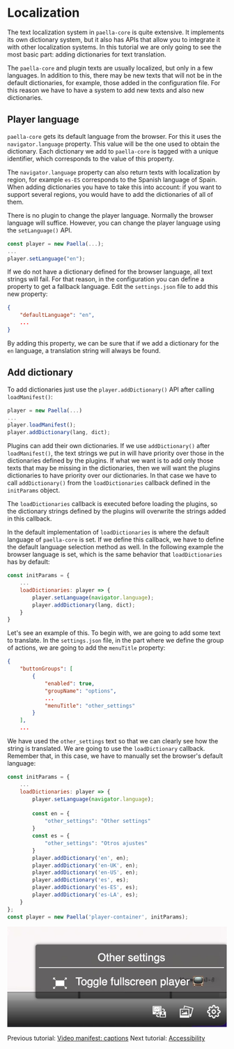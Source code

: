 # Localization

The text localization system in `paella-core` is quite extensive. It implements its own dictionary system, but it also has APIs that allow you to integrate it with other localization systems. In this tutorial we are only going to see the most basic part: adding dictionaries for text translation.

The `paella-core` and plugin texts are usually localized, but only in a few languages. In addition to this, there may be new texts that will not be in the default dictionaries, for example, those added in the configuration file. For this reason we have to have a system to add new texts and also new dictionaries.

## Player language

`paella-core` gets its default language from the browser. For this it uses the `navigator.language` property. This value will be the one used to obtain the dictionary. Each dictionary we add to `paella-core` is tagged with a unique identifier, which corresponds to the value of this property. 

The `navigator.language` property can also return texts with localization by region, for example `es-ES` corresponds to the Spanish language of Spain. When adding dictionaries you have to take this into account: if you want to support several regions, you would have to add the dictionaries of all of them.

There is no plugin to change the player language. Normally the browser language will suffice. However, you can change the player language using the `setLanguage()` API.

```js
const player = new Paella(...);
...
player.setLanguage("en");
```

If we do not have a dictionary defined for the browser language, all text strings will fail. For that reason, in the configuration you can define a property to get a fallback language. Edit the `settings.json` file to add this new property:

```json
{
    "defaultLanguage": "en",
    ...
}
```

By adding this property, we can be sure that if we add a dictionary for the `en` language, a translation string will always be found.

## Add dictionary

To add dictionaries just use the `player.addDictionary()` API after calling `loadManifest()`:

```js
player = new Paella(...)
...
player.loadManifest();
player.addDictionary(lang, dict);
```

Plugins can add their own dictionaries. If we use `addDictionary()` after `loadManifest()`, the text strings we put in will have priority over those in the dictionaries defined by the plugins. If what we want is to add only those texts that may be missing in the dictionaries, then we will want the plugins dictionaries to have priority over our dictionaries. In that case we have to call `addDictionary()` from the `loadDictionaries` callback defined in the `initParams` object.

The `loadDictionaries` callback is executed before loading the plugins, so the dictionary strings defined by the plugins will overwrite the strings added in this callback.

In the default implementation of `loadDictionaries` is where the default language of `paella-core` is set. If we define this callback, we have to define the default language selection method as well. In the following example the browser language is set, which is the same behavior that `loadDictionaries` has by default:

```js
const initParams = {
    ...
    loadDictionaries: player => {
        player.setLanguage(navigator.language);
        player.addDictionary(lang, dict);
    }
}
```

Let's see an example of this. To begin with, we are going to add some text to translate. In the `settings.json` file, in the part where we define the group of actions, we are going to add the `menuTitle` property:

```json
{
    "buttonGroups": [
        {
            "enabled": true,
            "groupName": "options",
            ...
            "menuTitle": "other_settings"
        }
    ],
    ...
```

We have used the `other_settings` text so that we can clearly see how the string is translated. We are going to use the `loadDictionary` callback. Remember that, in this case, we have to manually set the browser's default language:

```js
const initParams = {
    ...
    loadDictionaries: player => {
        player.setLanguage(navigator.language);

        const en = {
            "other_settings": "Other settings"
        }
        const es = {
            "other_settings": "Otros ajustes"
        }
        player.addDictionary('en', en);
        player.addDictionary('en-UK', en);
        player.addDictionary('en-US', en);
        player.addDictionary('es', es);
        player.addDictionary('es-ES', es);
        player.addDictionary('es-LA', es);
    }
};
const player = new Paella('player-container', initParams);
```
![localization example](localization_example.jpg)


Previous tutorial: [Video manifest: captions](video_manifest_captions.md)
Next tutorial: [Accessibility](accessibility.md)